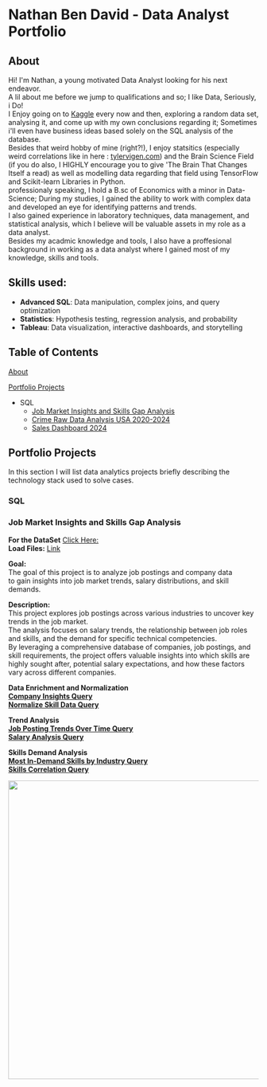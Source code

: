# Nathan Ben David - Data Analyst Portfolio
## About

Hi! I'm Nathan, a young motivated Data Analyst looking for his next endeavor.<br>A lil about me before we jump to qualifications and so;
I like Data, Seriously, i Do!<br>
I Enjoy going on to [Kaggle](https://www.kaggle.com/learn) every now and then, exploring a random data set,
analysing it, and come up with my own conclusions regarding it; Sometimes i'll even have business ideas based solely on the SQL analysis of the database.<br>
Besides that weird hobby of mine (right?!), I enjoy statsitics (especially weird correlations like in here : [tylervigen.com](https://www.tylervigen.com/spurious-correlations))
and the Brain Science Field (if you do also, I HIGHLY encourage you to give 'The Brain That Changes Itself a read) as well as modelling data regarding that field using TensorFlow and Scikit-learn Libraries in Python.<br>
professionaly speaking, I hold a B.sc of Economics with a minor in Data-Science; During my studies, I gained the ability to work with complex data and developed an eye for identifying patterns and trends.<br> I also gained experience in laboratory techniques, data management, and statistical analysis, which I believe will be valuable assets in my role as a data analyst.<br>
Besides my acadmic knowledge and tools, I also have a proffesional background in working as a data analyst where I gained most of my knowledge, skills and tools.
## Skills used:
- **Advanced SQL**: Data manipulation, complex joins, and query optimization
- **Statistics**: Hypothesis testing, regression analysis, and probability
- **Tableau**: Data visualization, interactive dashboards, and storytelling
## Table of Contents
[About](#about)

[Portfolio Projects](#Portfolio-Projects)
- SQL
  - [Job Market Insights and Skills Gap Analysis](#Job-Market-Insights-and-Skills-Gap-Analysis)
  - [Crime Raw Data Analysis USA 2020-2024](https://github.com/Natan93100/SQL_Project_2024/tree/main/Crime%20Data%20Project)
  - [Sales Dashboard 2024](https://public.tableau.com/app/profile/nathan.ben.david4713/viz/SalesDashBoard2024/SalesDashBoard?publish=yes) <br>

## Portfolio Projects
In this section I will list data analytics projects briefly describing the technology stack used to solve cases.
### SQL
### Job Market Insights and Skills Gap Analysis<br>
  **For the DataSet** [Click Here:](https://drive.google.com/drive/folders/1moeWYoUtUklJO6NJdWo9OV8zWjRn0rjN)
 <br>
**Load Files:** [Link](https://github.com/Natan93100/SQL_Project_2024/tree/main/Job%20Market%20Insights%20and%20Skills%20Gap%20Analysis/sql_Project_Business_2024/load)<br>

**Goal:**<br>
The goal of this project is to analyze job postings and company data<br> to gain insights into job market trends, salary distributions,          and skill demands.<br>

**Description:**<br> 
This project explores job postings across various industries to uncover key trends in the job market.<br> The analysis focuses on salary trends, the relationship between job roles and skills, and the demand for specific technical competencies.<br> By leveraging a comprehensive database of companies, job postings, and skill requirements, the project offers valuable insights into which skills are highly sought after, potential salary expectations, and how these factors vary across different companies.<br>

**Data Enrichment and Normalization**<br>
**[Company Insights Query](https://github.com/Natan93100/SQL_Project_2024/blob/main/Job%20Market%20Insights%20and%20Skills%20Gap%20Analysis/sql_Project_Business_2024/Data%20Enrichment%20and%20Normalization/Company%20Insights.sql)**<br>
**[Normalize Skill Data Query](https://github.com/Natan93100/SQL_Project_2024/blob/main/Job%20Market%20Insights%20and%20Skills%20Gap%20Analysis/sql_Project_Business_2024/Data%20Enrichment%20and%20Normalization/Normalize%20Skill%20Data.sql)**<br>

**Trend Analysis**<br>
**[Job Posting Trends Over Time Query](https://github.com/Natan93100/SQL_Project_2024/blob/main/Job%20Market%20Insights%20and%20Skills%20Gap%20Analysis/sql_Project_Business_2024/Trend%20Analysis/Job%20Posting%20Trends%20Over%20Time.sql)**<br>
**[Salary Analysis Query](https://github.com/Natan93100/SQL_Project_2024/blob/main/Job%20Market%20Insights%20and%20Skills%20Gap%20Analysis/sql_Project_Business_2024/Trend%20Analysis/Salary%20Analysis.sql)**<br>


**Skills Demand Analysis**<br>
**[Most In-Demand Skills by Industry Query](https://github.com/Natan93100/SQL_Project_2024/blob/main/Job%20Market%20Insights%20and%20Skills%20Gap%20Analysis/sql_Project_Business_2024/Skills%20Demand%20Analysis/Query%20for%20Most%20In-Demand%20Skills%20by%20Industry.sql)**<br>
**[Skills Correlation Query](https://github.com/Natan93100/SQL_Project_2024/blob/main/Job%20Market%20Insights%20and%20Skills%20Gap%20Analysis/sql_Project_Business_2024/Skills%20Demand%20Analysis/Skills%20Correlation.sql)**<br>

  <img src="https://github.com/Natan93100/SQL_Projects_2024/blob/main/Crime%20Data%20Project/Screenshot%202024-10-13%20at%2014.28.55.png" width="600"/>


